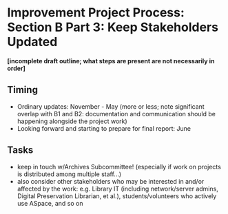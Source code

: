 # Improvement Project Process: Section B Part 3: Keep Stakeholders Updated

**[incomplete draft outline; what steps are present are not necessarily in order]**

## Timing

- Ordinary updates: November - May (more or less; note significant overlap with B1 and B2: documentation and communication should be happening alongside the project work)
- Looking forward and starting to prepare for final report: June

## Tasks

- keep in touch w/Archives Subcommittee! (especially if work on projects is distributed among multiple staff...)
- also consider other stakeholders who may be interested in and/or affected by the work: e.g. Library IT (including network/server admins, Digital Preservation Librarian, et al.), students/volunteers who actively use ASpace, and so on
